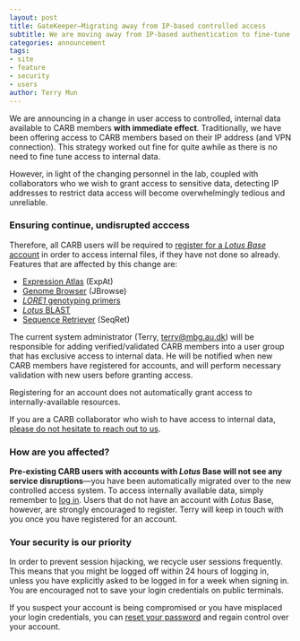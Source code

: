 ```yaml
---
layout: post
title: GateKeeper—Migrating away from IP-based controlled access
subtitle: We are moving away from IP-based authentication to fine-tune user access to data
categories: announcement
tags:
- site
- feature
- security
- users
author: Terry Mun
---
```

We are announcing in a change in user access to controlled, internal data available to CARB members **with immediate effect**. Traditionally, we have been offering access to CARB members based on their IP address (and VPN connection). This strategy worked out fine for quite awhile as there is no need to fine tune access to internal data.

However, in light of the changing personnel in the lab, coupled with collaborators who we wish to grant access to sensitive data, detecting IP addresses to restrict data access will become overwhelmingly tedious and unreliable.

### Ensuring continue, undisrupted acccess

Therefore, all CARB users will be required to [register for a *Lotus Base* account](/users/register) in order to access internal files, if they have not done so already. Features that are affected by this change are:

- [Expression Atlas](/expat/) (ExpAt)
- [Genome Browser](/genome/) (JBrowse)
- [*LORE1* genotyping primers](/tools/primers)
- [*Lotus* BLAST](/blast/)
- [Sequence Retriever](/tools/seqret) (SeqRet)

The current system administrator (Terry, [terry@mbg.au.dk](mailto:terry@mbg.au.dk)) will be responsible for adding verified/validated CARB members into a user group that has exclusive access to internal data. He will be notified when new CARB members have registered for accounts, and will perform necessary validation with new users before granting access.

<p class="user-message reminder"><span class="icon-info-circled"></span>Registering for an account does not automatically grant access to internally-available resources.</p>

<p class="user-message"><span class="icon-info-circled"></span>If you are a CARB collaborator who wish to have access to internal data, <a href="/meta/contact">please do not hesitate to reach out to us</a>.</p>

### How are you affected?
**Pre-existing CARB users with accounts with *Lotus* Base will not see any service disruptions**—you have been automatically migrated over to the new controlled access system. To access internally available data, simply remember to [log in](/users/login). Users that do not have an account with *Lotus* Base, however, are strongly encouraged to register. Terry will keep in touch with you once you have registered for an account.

### Your security is our priority
In order to prevent session hijacking, we recycle user sessions frequently. This means that you might be logged off within 24 hours of logging in, unless you have explicitly asked to be logged in for a week when signing in. You are encouraged not to save your login credentials on public terminals.

If you suspect your account is being compromised or you have misplaced your login credentials, you can [reset your password](/users/reset) and regain control over your account.